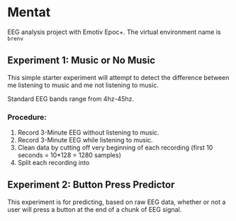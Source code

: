 # Mentat
EEG analysis project with Emotiv Epoc+. The virtual environment name is `brenv`

## Experiment 1: Music or No Music
This simple starter experiment will attempt to detect the difference between me listening to music and me not listening to music. 

Standard EEG bands range from 4hz-45hz.

### Procedure:
1. Record 3-Minute EEG without listening to music.
2. Record 3-Minute EEG while listening to music.
3. Clean data by cutting off very beginning of each recording (first 10 seconds = 10*128 = 1280 samples)
4. Split each recording into 

## Experiment 2: Button Press Predictor
This experiment is for predicting, based on raw EEG data, whether or not a user will press a button at the end of a chunk of EEG signal.
